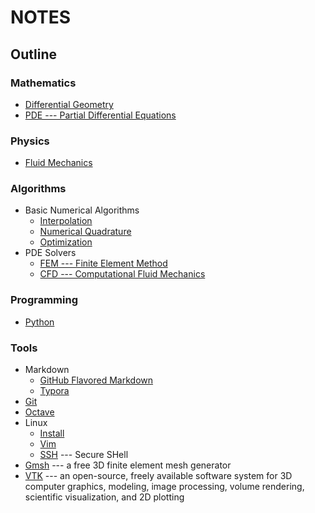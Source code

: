 # NOTES

## Outline

### Mathematics
- [Differential Geometry](./mathematics/differential_geometry.lyx)
- [PDE --- Partial Differential Equations](./mathematics/partial_differential_equations.lyx)

### Physics
- [Fluid Mechanics](./physics/fluid.lyx)

### Algorithms
- Basic Numerical Algorithms
  - [Interpolation](./algorithms/interpolation.lyx) 
  - [Numerical Quadrature](./algorithms/quadrature.lyx) 
  - [Optimization](./algorithms/optimization.lyx) 
- PDE Solvers
  - [FEM --- Finite Element Method](./algorithms/finite_element.lyx)
  - [CFD --- Computational Fluid Mechanics](./algorithms/computational_fluid_dynamics.lyx)

### Programming
- [Python](./programming/python.md)

### Tools
- Markdown
  - [GitHub Flavored Markdown](https://github.github.com/gfm/)
  - [Typora](./tools/markdown/typora.md) 
- [Git](./tools/git.md) 
- [Octave](./tools/octave.md)
- Linux
  - [Install](./tools/linux/install.md) 
  - [Vim](./tools/linux/vim.md)
  - [SSH](./tools/linux/ssh.md) --- Secure SHell
- [Gmsh](./tools/gmsh.md) --- a free 3D finite element mesh generator
- [VTK](./tools/vtk.md) ---  an open-source, freely available software system for 3D computer graphics, modeling, image processing, volume rendering, scientific visualization, and 2D plotting

